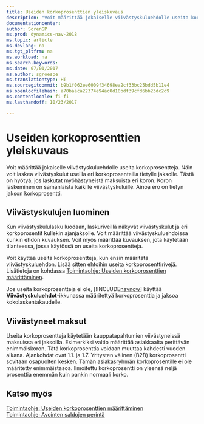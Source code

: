 ```yaml
---
title: Useiden korkoprosenttien yleiskuvaus
description: "Voit määrittää jokaiselle viivästyskuluehdolle useita korkoprosentteja. Näin voit laskea viivästyskulut useilla eri korkoprosenteilla tietylle jaksolle."
documentationcenter: 
author: SorenGP
ms.prod: dynamics-nav-2018
ms.topic: article
ms.devlang: na
ms.tgt_pltfrm: na
ms.workload: na
ms.search.keywords: 
ms.date: 07/01/2017
ms.author: sgroespe
ms.translationtype: HT
ms.sourcegitcommit: b9b1f062ee6009f34698ea2cf33bc25bdd5b11e4
ms.openlocfilehash: a70baaca22374e94ac0d10bdf39cfd6bb23dc2d9
ms.contentlocale: fi-fi
ms.lasthandoff: 10/23/2017

---
```

# <a name="multiple-interest-rates-overview"></a>Useiden korkoprosenttien yleiskuvaus
Voit määrittää jokaiselle viivästyskuluehdolle useita korkoprosentteja. Näin voit laskea viivästyskulut useilla eri korkoprosenteilla tietylle jaksolle. Tästä on hyötyä, jos laskutat myöhästyneistä maksuista eri koron. Koron laskeminen on samanlaista kaikille viivästyskuluille. Ainoa ero on tietyn jakson korkoprosentti.  

## <a name="creating-finance-charges"></a>Viivästyskulujen luominen  
Kun viivästyskululasku luodaan, laskuriveillä näkyvät viivästyskulut ja eri korkoprosentit kullekin ajanjaksolle. Voit määrittää viivästyskuluehdoissa kunkin ehdon kuvauksen. Voit myös määrittää kuvauksen, jota käytetään tilanteessa, jossa käytössä on useita korkoprosentteja.  

Voit käyttää useita korkoprosentteja, kun ensin määritätä viivästyskuluehdon. Lisää sitten ehtoihin useita korkoprosenttirivejä. Lisätietoja on kohdassa [Toimintaohje: Useiden korkoprosenttien määrittäminen](how-to-set-up-multiple-interest-rates.md).  

Jos useita korkoprosentteja ei ole, [!INCLUDE[navnow](../../includes/navnow_md.md)] käyttää **Viivästyskuluehdot**-ikkunassa määritettyä korkoprosenttia ja jaksoa kokolaskentakaudelle.  

## <a name="delayed-payments"></a>Viivästyneet maksut  
Useita korkoprosentteja käytetään kauppatapahtumien viivästyneissä maksuissa eri jaksoilla. Esimerkiksi valtio määrittää asiakkaalta perittävän enimmäiskoron. Tätä korkoprosenttia voidaan muuttaa kahdesti vuoden aikana. Ajankohdat ovat 1.1. ja 1.7. Yritysten välinen (B2B) korkoprosentti sovitaan osapuolten kesken. Tämän asiakasryhmän korkoprosentille ei ole määritetty enimmäistasoa. Ilmoitettu korkoprosentti on yleensä neljä prosenttia enemmän kuin pankin normaali korko.  

## <a name="see-also"></a>Katso myös  
[Toimintaohje: Useiden korkoprosenttien määrittäminen](how-to-set-up-multiple-interest-rates.md)   
[Toimintaohje: Avointen saldojen perintä](../../receivables-collect-outstanding-balances.md)

